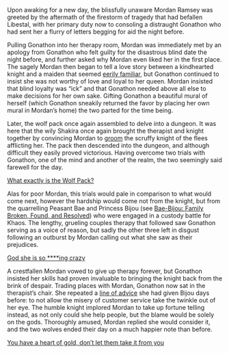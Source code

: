 <!-- title: Confidently Confidential -->

Upon awaking for a new day, the blissfully unaware Mordan Ramsey was greeted by the aftermath of the firestorm of tragedy that had befallen Libestal, with her primary duty now to consoling a distraught Gonathon who had sent her a flurry of letters begging for aid the night before.

Pulling Gonathon into her therapy room, Mordan was immediately met by an apology from Gonathon who felt guilty for the disastrous blind date the night before, and further asked why Mordan even liked her in the first place. The sagely Mordan then began to tell a love story between a kindhearted knight and a maiden that seemed [eerily familiar](https://youtu.be/alQr5XqoUPs?t=974), but Gonathon continued to insist she was not worthy of love and loyal to her queen. Mordan insisted that blind loyalty was “ick” and that Gonathon needed above all else to make decisions for her own sake. Gifting Gonathon a beautiful mural of herself (which Gonathon sneakily returned the favor by placing her own mural in Mordan’s home) the two parted for the time being.

Later, the wolf pack once again assembled to delve into a dungeon. It was here that the wily Shakira once again brought the therapist and knight together by convincing Mordan to [groom](https://youtu.be/alQr5XqoUPs?t=5062) the scruffy knight of the flees afflicting her. The pack then descended into the dungeon, and although difficult they easily proved victorious. Having overcome two trials with Gonathon, one of the mind and another of the realm, the two seemingly said farewell for the day.

[What exactly is the Wolf Pack?](#embed:https://youtu.be/alQr5XqoUPs?t=4946)

Alas for poor Mordan, this trials would pale in comparison to what would come next, however the hardship would come not from the knight, but from the quarrelling Peasant Bae and Princess Bijou (see [Bae-Bijou: Family Broken, Found, and Resolved](#edge:bae-bijou)) who were engaged in a custody battle for Khaos. The lengthy, grueling couples therapy that followed saw Gonathon serving as a voice of reason, but sadly the other three left in disgust following an outburst by Mordan calling out what she saw as their prejudices.

[God she is so \*\*\*\*ing crazy](#embed:https://youtu.be/alQr5XqoUPs?t=13255)

A crestfallen Mordan vowed to give up therapy forever, but Gonathon insisted her skills had proven invaluable to bringing the knight back from the brink of despair. Trading places with Mordan, Gonathon now sat in the therapist’s chair. She repeated a [line of advice](https://youtu.be/alQr5XqoUPs?t=13671) she had given Bijou days before: to not allow the misery of customer service take the twinkle out of her eye. The humble knight implored Mordan to take up fortune telling instead, as not only could she help people, but the blame would be solely on the gods. Thoroughly amused, Mordan replied she would consider it, and the two wolves ended their day on a much happier note than before.

[You have a heart of gold, don’t let them take it from you](#embed:https://youtu.be/alQr5XqoUPs?t=13585)
